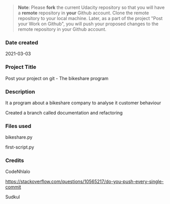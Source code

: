 >**Note**: Please **fork** the current Udacity repository so that you will have a **remote** repository in **your** Github account. Clone the remote repository to your local machine. Later, as a part of the project "Post your Work on Github", you will push your proposed changes to the remote repository in your Github account.

### Date created
2021-03-03

### Project Title
Post your project on git - The bikeshare program

### Description
It a program about a bikeshare company to analyse it customer behaviour

Created a branch called documentation and refactoring

### Files used
bikeshare.py

first-script.py

### Credits
CodeNhlalo

https://stackoverflow.com/questions/10565217/do-you-push-every-single-commit

Sudkul

